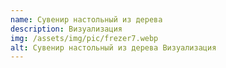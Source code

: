 ```yaml
---
name: Сувенир настольный из дерева
description: Визуализация
img: /assets/img/pic/frezer7.webp
alt: Сувенир настольный из дерева Визуализация
---
```


